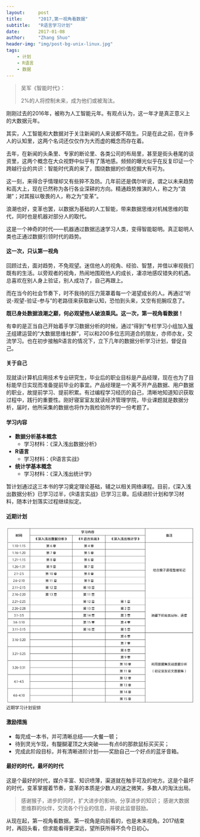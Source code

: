 ```yaml
---
layout:     post
title:      "2017,第一视角看数据"
subtitle:   "R语言学习计划"
date:       2017-01-08
author:     "Zhang Shuo"
header-img: "img/post-bg-unix-linux.jpg"
tags:
    - 计划
    - R语言
    - 数据
---
```


> 吴军《智能时代》：
>
> 2%的人将控制未来，成为他们或被淘汰。

刚刚过去的2016年，被称为人工智能元年。有观点认为，这一年才是真正意义上的大数据元年。

其实，人工智能和大数据对于关注新闻的人来说都不陌生。只是在此之前，在许多人的认知里，这两个名词还仅仅作为大而虚的概念而存在着。

去年，在新闻的头条里、专家的断论里、各类公司的布局里，甚至是街头巷尾的谈资里，这两个概念在大众视野中似乎有了落地感。频频的曝光似乎在反复印证一个跨越行业的共识：智能时代真的来了，围绕数据的价值挖掘大有可为。

这一刻，来得合乎情理却又有些猝不及防。几年前还是偶尔听说，谓之以未来趋势和高大上，现在已然称为各行各业深耕的方向。精通趋势推演的人，称之为“浪潮”；对其报以敬畏的人，称之为“变革”。

浪潮也好，变革也罢，以数据为基础的人工智能，带来数据思维对机械思维的取代，同时也是机器对部分人的取代。

这是一个神奇的时代——机器通过数据迅速学习人类，变得智能聪明。真正聪明人类也正通过数据引领时代的趋势。

#### 这一次，只认第一视角

回顾过去，面对趋势，不免观望。迷信他人的视角、经验、智慧，并借以审视我们既有的生活。以旁观者的视角，热闹地围观他人的成长，凄凉地感叹错失的机遇。总喜欢在别人身上验证，别人成功了，自己再跟上。

而在当今的社会节奏下，时不我待的压力笼罩着每一个渴望成长的人。再通过“听说-观望-验证-参与”的老路径来获取新认知，恐怕到头来，又空有扼腕叹息了。

**既已身处数据浪潮之巅，何必观望他人破浪乘风。这一次，第一视角看数据！**

有幸的是正当自己开始着手学习数据分析的时候，通过“得到”专栏学习小组加入[猴子](https://www.zhihu.com/people/houzichedan)组建运营的“大数据思维社群”，可以和200多位志同道合的朋友，亦师亦友，交流学习。也在初步接触R语言的情况下，立下几年的数据分析学习计划，督促自己。

#### 关于自己

现就读计算机应用技术专业研究生，毕业后的职业目标是产品经理，现在也为了目标能早日实现而准备提前毕业的事宜。产品经理是一个离不开产品数据、用户数据的职业，故提前学习、提前积累。有过编程学习经历的自己，清晰地知道知识获取过程中，践行的重要性。刚好寝室室友就读经济管理学院，毕业课题就是数据分析，届时，他所采集的数据也将作为我检验所学的一份考题了。

#### 学习内容

-   **数据分析基本概念**
    - 学习材料：《深入浅出数据分析》
-   **R语言**
    - 学习材料：《R语言实战》
-   **统计学基本概念**
    - 学习材料：《深入浅出统计学》

暂计划通过这三本书的学习奠定理论基础，辅之以相关网络课程。目前，《深入浅出数据分析》已学习过半，《R语言实战》已学习三章。后续进阶计划和学习材料，随本计划落实过程继续拟定。

#### 近期计划

![学习计划](/img/in-post/R-plan.jpg)
<small class="img-hint">近期学习计划安排</small>

#### 激励措施

- 每完成一本书，并可清晰总结——大餐一顿；
- 待到灵光乍现，有醍醐灌顶之大突破——有点6的那款鼠标买买买；
- 完成此阶段目标，并有清晰进阶计划——奖励自己一个好点的蓝牙音箱。

#### 最好的时代，最坏的时代

这是个最好的时代，媒介丰富、知识喷薄，渠道就在触手可及的地方。这是个最坏的时代，变革掌握着节奏，变革的本质是少数人的迷之微笑，多数人的淘汰出局。

> 感谢猴子，进步的同时，扩大进步的影响，分享进步的知识；
> 感谢大数据思维群的伙伴，交流各个行业的信息，并彼此监督鼓励。

从现在起，第一视角看数据。第一视角是向前看的，也是未来视角。2017结束时，再回头看，但求能看得更深远，望所获所得不负今日初心。

